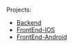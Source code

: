 Projects:


- [Backend](https://github.com/noiapp/project/projects/1)
- [FrontEnd-IOS](https://github.com/noiapp/project/projects/2)
- [FrontEnd-Android](https://github.com/noiapp/project/projects/3)



